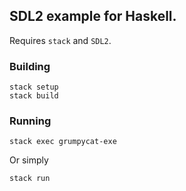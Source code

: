 ## SDL2 example for Haskell.

Requires `stack` and `SDL2`.

### Building

    stack setup
    stack build

### Running

    stack exec grumpycat-exe

Or simply

    stack run
